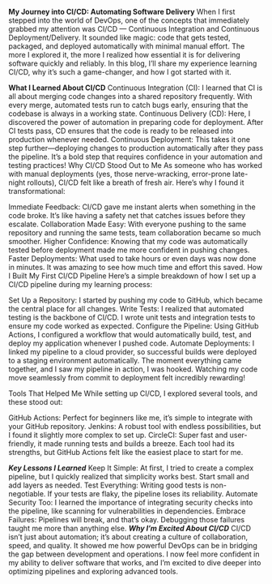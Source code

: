 **My Journey into CI/CD: Automating Software Delivery**
When I first stepped into the world of DevOps, one of the concepts that immediately grabbed my attention was CI/CD — Continuous Integration and Continuous Deployment/Delivery. It sounded like magic: code that gets tested, packaged, and deployed automatically with minimal manual effort. The more I explored it, the more I realized how essential it is for delivering software quickly and reliably. In this blog, I’ll share my experience learning CI/CD, why it’s such a game-changer, and how I got started with it.

**What I Learned About CI/CD**
Continuous Integration (CI): I learned that CI is all about merging code changes into a shared repository frequently. With every merge, automated tests run to catch bugs early, ensuring that the codebase is always in a working state.
Continuous Delivery (CD): Here, I discovered the power of automation in preparing code for deployment. After CI tests pass, CD ensures that the code is ready to be released into production whenever needed.
Continuous Deployment: This takes it one step further—deploying changes to production automatically after they pass the pipeline. It’s a bold step that requires confidence in your automation and testing practices!
Why CI/CD Stood Out to Me
As someone who has worked with manual deployments (yes, those nerve-wracking, error-prone late-night rollouts), CI/CD felt like a breath of fresh air. Here’s why I found it transformational:

Immediate Feedback: CI/CD gave me instant alerts when something in the code broke. It’s like having a safety net that catches issues before they escalate.
Collaboration Made Easy: With everyone pushing to the same repository and running the same tests, team collaboration became so much smoother.
Higher Confidence: Knowing that my code was automatically tested before deployment made me more confident in pushing changes.
Faster Deployments: What used to take hours or even days was now done in minutes. It was amazing to see how much time and effort this saved.
How I Built My First CI/CD Pipeline
Here’s a simple breakdown of how I set up a CI/CD pipeline during my learning process:

Set Up a Repository: I started by pushing my code to GitHub, which became the central place for all changes.
Write Tests: I realized that automated testing is the backbone of CI/CD. I wrote unit tests and integration tests to ensure my code worked as expected.
Configure the Pipeline: Using GitHub Actions, I configured a workflow that would automatically build, test, and deploy my application whenever I pushed code.
Automate Deployments: I linked my pipeline to a cloud provider, so successful builds were deployed to a staging environment automatically.
The moment everything came together, and I saw my pipeline in action, I was hooked. Watching my code move seamlessly from commit to deployment felt incredibly rewarding!

Tools That Helped Me
While setting up CI/CD, I explored several tools, and these stood out:

GitHub Actions: Perfect for beginners like me, it’s simple to integrate with your GitHub repository.
Jenkins: A robust tool with endless possibilities, but I found it slightly more complex to set up.
CircleCI: Super fast and user-friendly, it made running tests and builds a breeze.
Each tool had its strengths, but GitHub Actions felt like the easiest place to start for me.

***Key Lessons I Learned***
Keep It Simple: At first, I tried to create a complex pipeline, but I quickly realized that simplicity works best. Start small and add layers as needed.
Test Everything: Writing good tests is non-negotiable. If your tests are flaky, the pipeline loses its reliability.
Automate Security Too: I learned the importance of integrating security checks into the pipeline, like scanning for vulnerabilities in dependencies.
Embrace Failures: Pipelines will break, and that’s okay. Debugging those failures taught me more than anything else.
***Why I’m Excited About CI/CD***
CI/CD isn’t just about automation; it’s about creating a culture of collaboration, speed, and quality. It showed me how powerful DevOps can be in bridging the gap between development and operations. I now feel more confident in my ability to deliver software that works, and I’m excited to dive deeper into optimizing pipelines and exploring advanced tools.
